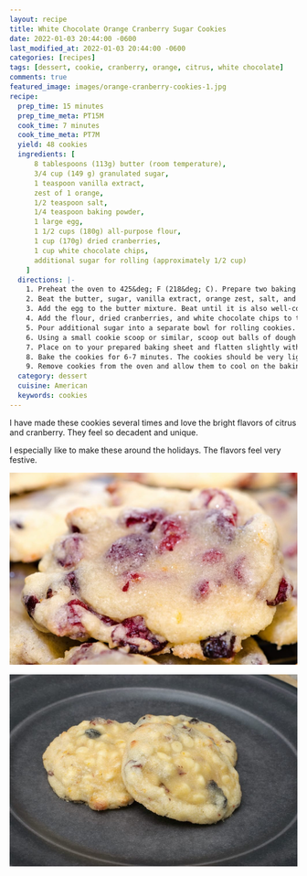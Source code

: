 ```yaml
---
layout: recipe
title: White Chocolate Orange Cranberry Sugar Cookies
date: 2022-01-03 20:44:00 -0600
last_modified_at: 2022-01-03 20:44:00 -0600
categories: [recipes]
tags: [dessert, cookie, cranberry, orange, citrus, white chocolate]
comments: true
featured_image: images/orange-cranberry-cookies-1.jpg
recipe:
  prep_time: 15 minutes
  prep_time_meta: PT15M
  cook_time: 7 minutes
  cook_time_meta: PT7M
  yield: 48 cookies
  ingredients: [
      8 tablespoons (113g) butter (room temperature),
      3/4 cup (149 g) granulated sugar,
      1 teaspoon vanilla extract,
      zest of 1 orange,
      1/2 teaspoon salt,
      1/4 teaspoon baking powder,
      1 large egg,
      1 1/2 cups (180g) all-purpose flour,
      1 cup (170g) dried cranberries,
      1 cup white chocolate chips,
      additional sugar for rolling (approximately 1/2 cup)
    ]
  directions: |-
    1. Preheat the oven to 425&deg; F (218&deg; C). Prepare two baking sheets with baking grease or by lining with parchment or silicone baking mats.
    2. Beat the butter, sugar, vanilla extract, orange zest, salt, and baking powder until the mixture is well-combined.
    3. Add the egg to the butter mixture. Beat until it is also well-combined.
    4. Add the flour, dried cranberries, and white chocolate chips to the butter mixture. Stir until well-combined.
    5. Pour additional sugar into a separate bowl for rolling cookies.
    6. Using a small cookie scoop or similar, scoop out balls of dough and then roll in your hands until round. Drop into the sugar and roll until coated.
    7. Place on to your prepared baking sheet and flatten slightly with the palm of your hand or a glass. Cookies should be 1-2 inches apart.
    8. Bake the cookies for 6-7 minutes. The cookies should be very lightly toasted around the edges (a light brown), and may not appear totally set. This is normal - the cookies will firm up as they cool.
    9. Remove cookies from the oven and allow them to cool on the baking sheet.
  category: dessert
  cuisine: American
  keywords: cookies
---
```

I have made these cookies several times and love the bright flavors of citrus and cranberry. They feel so decadent and unique.

I especially like to make these around the holidays. The flavors feel very festive.

![White Chocolate Orange Cranberry Sugar Cookies](/images/orange-cranberry-cookies-1.jpg)

![White Chocolate Orange Cranberry Sugar Cookies](/images/orange-cranberry-cookies-2.jpg)